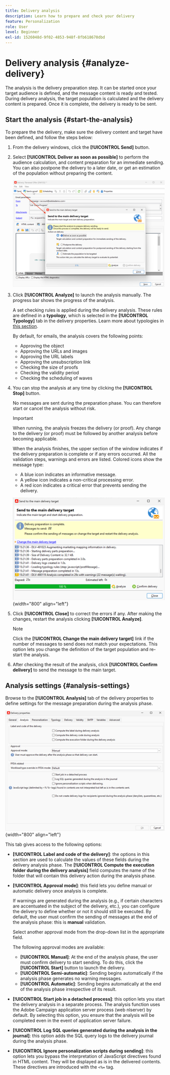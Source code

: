 ```yaml
---
title: Delivery analysis
description: Learn how to prepare and check your delivery
feature: Personalization
role: User
level: Beginner
exl-id: 1526048d-9f02-4853-948f-8fb618670dbd
---
```

# Delivery analysis {#analyze-delivery}

The analysis is the delivery preparation step. It can be started once your target audience is defined, and the message content is ready and tested. During delivery analysis, the target population is calculated and the delivery content is prepared. Once it is complete, the delivery is ready to be sent.

## Start the analysis {#start-the-analysis}

To prepare the the delivery, make sure the delivery content and target have been defined, and follow the steps below:

1. From the delivery windows, click the **[!UICONTROL Send]** button.
1. Select **[!UICONTROL Deliver as soon as possible]** to perform the audience calculation, and content preparation for an immediate sending. You can also postpone the delivery to a later date, or get an estimation of the population without preparing the content.

   ![](assets/delivery-analysis-start.png)

1. Click **[!UICONTROL Analyze]** to launch the analysis manually. The progress bar shows the progress of the analysis.

    A set checking rules is applied during the delivery analysis. These rules are defined in a **typology**, which is selected in the **[!UICONTROL Typology]** tab in the delivery properties. Learn more about typologies in [this section](../../automation/campaign-opt/campaign-typologies.md).
    
    By default, for emails, the analysis covers the following points:

    * Approving the object
    * Approving the URLs and images
    * Approving the URL labels
    * Approving the unsubscription link
    * Checking the size of proofs
    * Checking the validity period
    * Checking the scheduling of waves


1. You can stop the analysis at any time by clicking the **[!UICONTROL Stop]** button.

   No messages are sent during the preparation phase. You can therefore start or cancel the analysis without risk.

   >[!IMPORTANT]
   >
   >When running, the analysis freezes the delivery (or proof). Any change to the delivery (or proof) must be followed by another analysis before becoming applicable.

    When the analysis finishes, the upper section of the window indicates if the delivery preparation is complete or if any errors occurred. All the validation steps, warnings and errors are listed. Colored icons show the message type:

    * A blue icon indicates an informative message.
    * A yellow icon indicates a non-critical processing error.
    * A red icon indicates a critical error that prevents sending the delivery.

    ![](assets/delivery-analysis-results.png){width="800" align="left"}

1. Click **[!UICONTROL Close]** to correct the errors if any. After making the changes, restart the analysis clicking **[!UICONTROL Analyze]**.

    >[!NOTE]
    >
    >Click the **[!UICONTROL Change the main delivery target]** link if the number of messages to send does not match your expectations. This option lets you change the definition of the target population and re-start the analysis.
    >

1. After checking the result of the analysis,  click **[!UICONTROL Confirm delivery]** to send the message to the main target. 


## Analysis settings {#analysis-settings}

Browse to the **[!UICONTROL Analysis]** tab of the delivery properties to define settings for the message preparation during the analysis phase.

![](assets/delivery-properties-analysis-tab.png){width="800" align="left"}

This tab gives access to the following options:

* **[!UICONTROL Label and code of the delivery]**: the options in this section are used to calculate the values of these fields during the delivery analysis phase. The **[!UICONTROL Compute the execution folder during the delivery analysis]** field computes the name of the folder that will contain this delivery action during the analysis phase.

* **[!UICONTROL Approval mode]**: this field lets you define manual or automatic delivery once analysis is complete. 

    If warnings are generated during the analysis (e.g., if certain characters are accentuated in the subject of the delivery, etc.), you can configure the delivery to define whether or not it should still be executed. By default, the user must confirm the sending of messages at the end of the analysis phase: this is **manual** validation.

    Select another approval mode from the drop-down list in the appropriate field.

    The following approval modes are available:

    * **[!UICONTROL Manual]**: At the end of the analysis phase, the user must confirm delivery to start sending. To do this, click the **[!UICONTROL Start]** button to launch the delivery.
    * **[!UICONTROL Semi-automatic]**: Sending begins automatically if the analysis phase generates no warning messages.
    * **[!UICONTROL Automatic]**: Sending begins automatically at the end of the analysis phase irrespective of its result.

* **[!UICONTROL Start job in a detached process]**: this option lets you start the delivery analysis in a separate process. The analysis function uses the Adobe Campaign application server process (web nlserver) by default. By selecting this option, you ensure that the analysis will be completed even in the event of application server failure.
* **[!UICONTROL Log SQL queries generated during the analysis in the journal]**: this option adds the SQL query logs to the delivery journal during the analysis phase.
* **[!UICONTROL Ignore personalization scripts during sending]**: this option lets you bypass the interpretation of JavaScript directives found in HTML content. They will be displayed as is in the delivered contents. These directives are introduced with the `<%=` tag.
